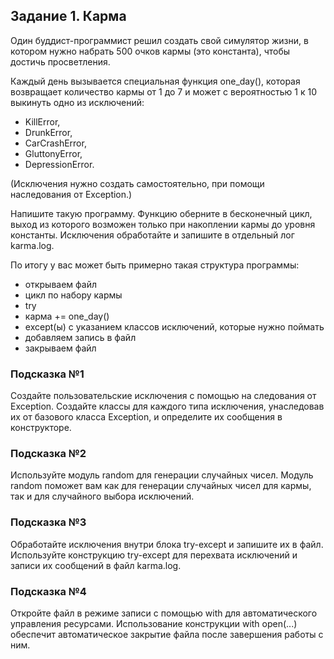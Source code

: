  ## Задание 1. Карма
 Один буддист-программист решил создать свой симулятор жизни, в котором
 нужно набрать 500 очков кармы (это константа), чтобы достичь просветления.
 
Каждый день вызывается специальная функция one_day(), которая возвращает
 количество кармы от 1 до 7 и может с вероятностью 1 к 10 выкинуть одно из
 исключений:
- KillError,
- DrunkError,
- CarCrashError,
- GluttonyError,
- DepressionError.
 
(Исключения нужно создать самостоятельно, при помощи наследования от
 Exception.)

Напишите такую программу. Функцию оберните в бесконечный цикл, выход из
 которого возможен только при накоплении кармы до уровня константы.
 Исключения обработайте и запишите в отдельный лог karma.log.

По итогу у вас может быть примерно такая структура программы:
- открываем файл
- цикл по набору кармы
- try
- карма += one_day()
- except(ы) с указанием классов исключений, которые нужно поймать
- добавляем запись в файл
- закрываем файл
 
### Подсказка №1
Создайте пользовательские исключения с помощью на следования от Exception.
Создайте классы для каждого типа исключения, унаследовав их от базового класса
 Exception, и определите их сообщения в конструкторе.

### Подсказка №2
Используйте модуль random для генерации случайных чисел. Модуль random поможет
 вам как для генерации случайных чисел для кармы, так и для случайного выбора
 исключений.

### Подсказка №3
Обработайте исключения внутри блока try-except и запишите их в файл. Используйте
 конструкцию try-except для перехвата исключений и записи их сообщений в файл
 karma.log.

### Подсказка №4
Откройте файл в режиме записи с помощью with для автоматического управления
 ресурсами. Использование конструкции with open(...) обеспечит автоматическое
 закрытие файла после завершения работы с ним.